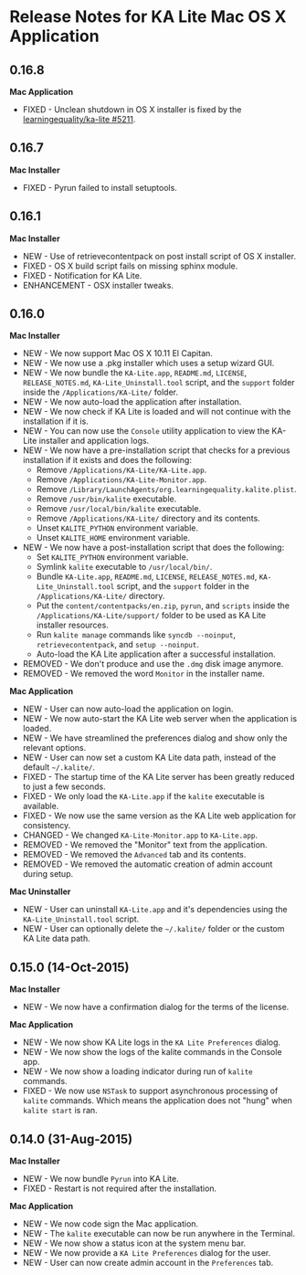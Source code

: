 Release Notes for KA Lite Mac OS X Application
==============================================

0.16.8
------

**Mac Application**

* FIXED - Unclean shutdown in OS X installer is fixed by the [learningequality/ka-lite #5211](https://github.com/learningequality/ka-lite/issues/5211).

0.16.7
------

**Mac Installer**

* FIXED - Pyrun failed to install setuptools.

0.16.1
------

**Mac Installer**

* NEW - Use of retrievecontentpack on post install script of OS X installer. 
* FIXED - OS X build script fails on missing sphinx module.
* FIXED - Notification for KA Lite.
* ENHANCEMENT - OSX installer tweaks.

0.16.0
------

**Mac Installer**

* NEW - We now support Mac OS X 10.11 El Capitan.
* NEW - We now use a .pkg installer which uses a setup wizard GUI.
* NEW - We now bundle the `KA-Lite.app`, `README.md`, `LICENSE`, `RELEASE_NOTES.md`, `KA-Lite_Uninstall.tool` script, and the `support` folder inside the `/Applications/KA-Lite/` folder.
* NEW - We now auto-load the application after installation.
* NEW - We now check if KA Lite is loaded and will not continue with the installation if it is.
* NEW - You can now use the `Console` utility application to view the KA-Lite installer and application logs.
* NEW - We now have a pre-installation script that checks for a previous installation if it exists and does the following:
  - Remove `/Applications/KA-Lite/KA-Lite.app`.
  - Remove `/Applications/KA-Lite-Monitor.app`.
  - Remove `/Library/LaunchAgents/org.learningequality.kalite.plist`.
  - Remove `/usr/bin/kalite` executable.
  - Remove `/usr/local/bin/kalite` executable. 
  - Remove `/Applications/KA-Lite/` directory and its contents.
  - Unset `KALITE_PYTHON` environment variable.
  - Unset `KALITE_HOME` environment variable.
* NEW - We now have a post-installation script that does the following:
  - Set `KALITE_PYTHON` environment variable.
  - Symlink `kalite` executable to `/usr/local/bin/`.
  - Bundle `KA-Lite.app`, `README.md`, `LICENSE`, `RELEASE_NOTES.md`, `KA-Lite_Uninstall.tool` script, and the `support` folder in the `/Applications/KA-Lite/` directory.
  - Put the `content/contentpacks/en.zip`, `pyrun`, and `scripts` inside the `/Applications/KA-Lite/support/` folder to be used as KA Lite installer resources.
  - Run `kalite manage` commands like `syncdb --noinput`, `retrievecontentpack`, and `setup --noinput`.
  - Auto-load the KA Lite application after a successful installation.
* REMOVED - We don't produce and use the `.dmg` disk image anymore.
* REMOVED - We removed the word `Monitor` in the installer name.

**Mac Application**

* NEW - User can now auto-load the application on login.
* NEW - We now auto-start the KA Lite web server when the application is loaded.
* NEW - We have streamlined the preferences dialog and show only the relevant options.
* NEW - User can now set a custom KA Lite data path, instead of the default `~/.kalite/`.
* FIXED - The startup time of the KA Lite server has been greatly reduced to just a few seconds.
* FIXED - We only load the `KA-Lite.app` if the `kalite` executable is available.
* FIXED - We now use the same version as the KA Lite web application for consistency.
* CHANGED - We changed `KA-Lite-Monitor.app` to `KA-Lite.app`.
* REMOVED - We removed the "Monitor" text from the application.
* REMOVED - We removed the `Advanced` tab and its contents.
* REMOVED - We removed the automatic creation of admin account during setup.
 
**Mac Uninstaller**

* NEW - User can uninstall `KA-Lite.app` and it's dependencies using the `KA-Lite_Uninstall.tool` script.
* NEW - User can optionally delete the `~/.kalite/` folder or the custom KA Lite data path.


0.15.0 (14-Oct-2015)
--------------------

**Mac Installer**

* NEW - We now have a confirmation dialog for the terms of the license.

**Mac Application**

* NEW - We now show KA Lite logs in the `KA Lite Preferences` dialog.
* NEW - We now show the logs of the kalite commands in the Console app.
* NEW - We now show a loading indicator during run of `kalite` commands.
* FIXED - We now use `NSTask` to support asynchronous processing of `kalite` commands.  Which means the application does not "hung" when `kalite start` is ran.


0.14.0 (31-Aug-2015)
--------------------

**Mac Installer**

* NEW - We now bundle `Pyrun` into KA Lite.
* FIXED - Restart is not required after the installation.

**Mac Application**

* NEW - We now code sign the Mac application.
* NEW - The `kalite` executable can now be run anywhere in the Terminal.
* NEW - We now show a status icon at the system menu bar.
* NEW - We now provide a `KA Lite Preferences` dialog for the user.
* NEW - User can now create admin account in the `Preferences` tab.
